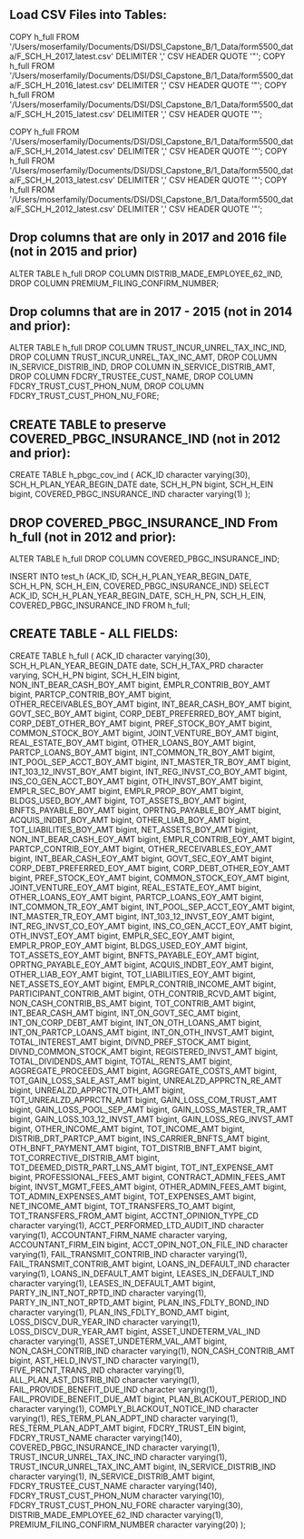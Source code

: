 
## Load CSV Files into Tables:

COPY h_full FROM '/Users/moserfamily/Documents/DSI/DSI_Capstone_B/1_Data/form5500_data/F_SCH_H_2017_latest.csv' DELIMITER ',' CSV HEADER QUOTE '"';
COPY h_full FROM '/Users/moserfamily/Documents/DSI/DSI_Capstone_B/1_Data/form5500_data/F_SCH_H_2016_latest.csv' DELIMITER ',' CSV HEADER QUOTE '"';
COPY h_full FROM '/Users/moserfamily/Documents/DSI/DSI_Capstone_B/1_Data/form5500_data/F_SCH_H_2015_latest.csv' DELIMITER ',' CSV HEADER QUOTE '"';

COPY h_full FROM '/Users/moserfamily/Documents/DSI/DSI_Capstone_B/1_Data/form5500_data/F_SCH_H_2014_latest.csv' DELIMITER ',' CSV HEADER QUOTE '"';
COPY h_full FROM '/Users/moserfamily/Documents/DSI/DSI_Capstone_B/1_Data/form5500_data/F_SCH_H_2013_latest.csv' DELIMITER ',' CSV HEADER QUOTE '"';
COPY h_full FROM '/Users/moserfamily/Documents/DSI/DSI_Capstone_B/1_Data/form5500_data/F_SCH_H_2012_latest.csv' DELIMITER ',' CSV HEADER QUOTE '"';


## Drop columns that are only in 2017 and 2016 file (not in 2015 and prior)
ALTER TABLE h_full
DROP COLUMN DISTRIB_MADE_EMPLOYEE_62_IND,
DROP COLUMN PREMIUM_FILING_CONFIRM_NUMBER;

## Drop columns that are in 2017 - 2015 (not in 2014 and prior):
ALTER TABLE h_full
DROP COLUMN TRUST_INCUR_UNREL_TAX_INC_IND,
DROP COLUMN TRUST_INCUR_UNREL_TAX_INC_AMT,
DROP COLUMN IN_SERVICE_DISTRIB_IND,
DROP COLUMN IN_SERVICE_DISTRIB_AMT,
DROP COLUMN FDCRY_TRUSTEE_CUST_NAME,
DROP COLUMN FDCRY_TRUST_CUST_PHON_NUM,
DROP COLUMN FDCRY_TRUST_CUST_PHON_NU_FORE;

## CREATE TABLE to preserve COVERED_PBGC_INSURANCE_IND (not in 2012 and prior):
CREATE TABLE h_pbgc_cov_ind (
  ACK_ID character varying(30),
  SCH_H_PLAN_YEAR_BEGIN_DATE date,
  SCH_H_PN bigint,
  SCH_H_EIN bigint,
  COVERED_PBGC_INSURANCE_IND character varying(1)
);

## DROP COVERED_PBGC_INSURANCE_IND From h_full (not in 2012 and prior):
ALTER TABLE h_full
DROP COLUMN COVERED_PBGC_INSURANCE_IND;

INSERT INTO test_h (ACK_ID, SCH_H_PLAN_YEAR_BEGIN_DATE, SCH_H_PN, SCH_H_EIN, COVERED_PBGC_INSURANCE_IND) SELECT ACK_ID, SCH_H_PLAN_YEAR_BEGIN_DATE, SCH_H_PN, SCH_H_EIN, COVERED_PBGC_INSURANCE_IND FROM h_full;

## CREATE TABLE - ALL FIELDS:

CREATE TABLE h_full (
  ACK_ID character varying(30),
  SCH_H_PLAN_YEAR_BEGIN_DATE date,
  SCH_H_TAX_PRD character varying,
  SCH_H_PN bigint,
  SCH_H_EIN bigint,
  NON_INT_BEAR_CASH_BOY_AMT bigint,
  EMPLR_CONTRIB_BOY_AMT bigint,
  PARTCP_CONTRIB_BOY_AMT bigint,
  OTHER_RECEIVABLES_BOY_AMT bigint,
  INT_BEAR_CASH_BOY_AMT bigint,
  GOVT_SEC_BOY_AMT bigint,
  CORP_DEBT_PREFERRED_BOY_AMT bigint,
  CORP_DEBT_OTHER_BOY_AMT bigint,
  PREF_STOCK_BOY_AMT bigint,
  COMMON_STOCK_BOY_AMT bigint,
  JOINT_VENTURE_BOY_AMT bigint,
  REAL_ESTATE_BOY_AMT bigint,
  OTHER_LOANS_BOY_AMT bigint,
  PARTCP_LOANS_BOY_AMT bigint,
  INT_COMMON_TR_BOY_AMT bigint,
  INT_POOL_SEP_ACCT_BOY_AMT bigint,
  INT_MASTER_TR_BOY_AMT bigint,
  INT_103_12_INVST_BOY_AMT bigint,
  INT_REG_INVST_CO_BOY_AMT bigint,
  INS_CO_GEN_ACCT_BOY_AMT bigint,
  OTH_INVST_BOY_AMT bigint,
  EMPLR_SEC_BOY_AMT bigint,
  EMPLR_PROP_BOY_AMT bigint,
  BLDGS_USED_BOY_AMT bigint,
  TOT_ASSETS_BOY_AMT bigint,
  BNFTS_PAYABLE_BOY_AMT bigint,
  OPRTNG_PAYABLE_BOY_AMT bigint,
  ACQUIS_INDBT_BOY_AMT bigint,
  OTHER_LIAB_BOY_AMT bigint,
  TOT_LIABILITIES_BOY_AMT bigint,
  NET_ASSETS_BOY_AMT bigint,
  NON_INT_BEAR_CASH_EOY_AMT bigint,
  EMPLR_CONTRIB_EOY_AMT bigint,
  PARTCP_CONTRIB_EOY_AMT bigint,
  OTHER_RECEIVABLES_EOY_AMT bigint,
  INT_BEAR_CASH_EOY_AMT bigint,
  GOVT_SEC_EOY_AMT bigint,
  CORP_DEBT_PREFERRED_EOY_AMT bigint,
  CORP_DEBT_OTHER_EOY_AMT bigint,
  PREF_STOCK_EOY_AMT bigint,
  COMMON_STOCK_EOY_AMT bigint,
  JOINT_VENTURE_EOY_AMT bigint,
  REAL_ESTATE_EOY_AMT bigint,
  OTHER_LOANS_EOY_AMT bigint,
  PARTCP_LOANS_EOY_AMT bigint,
  INT_COMMON_TR_EOY_AMT bigint,
  INT_POOL_SEP_ACCT_EOY_AMT bigint,
  INT_MASTER_TR_EOY_AMT bigint,
  INT_103_12_INVST_EOY_AMT bigint,
  INT_REG_INVST_CO_EOY_AMT bigint,
  INS_CO_GEN_ACCT_EOY_AMT bigint,
  OTH_INVST_EOY_AMT bigint,
  EMPLR_SEC_EOY_AMT bigint,
  EMPLR_PROP_EOY_AMT bigint,
  BLDGS_USED_EOY_AMT bigint,
  TOT_ASSETS_EOY_AMT bigint,
  BNFTS_PAYABLE_EOY_AMT bigint,
  OPRTNG_PAYABLE_EOY_AMT bigint,
  ACQUIS_INDBT_EOY_AMT bigint,
  OTHER_LIAB_EOY_AMT bigint,
  TOT_LIABILITIES_EOY_AMT bigint,
  NET_ASSETS_EOY_AMT bigint,
  EMPLR_CONTRIB_INCOME_AMT bigint,
  PARTICIPANT_CONTRIB_AMT bigint,
  OTH_CONTRIB_RCVD_AMT bigint,
  NON_CASH_CONTRIB_BS_AMT bigint,
  TOT_CONTRIB_AMT bigint,
  INT_BEAR_CASH_AMT bigint,
  INT_ON_GOVT_SEC_AMT bigint,
  INT_ON_CORP_DEBT_AMT bigint,
  INT_ON_OTH_LOANS_AMT bigint,
  INT_ON_PARTCP_LOANS_AMT bigint,
  INT_ON_OTH_INVST_AMT bigint,
  TOTAL_INTEREST_AMT bigint,
  DIVND_PREF_STOCK_AMT bigint,
  DIVND_COMMON_STOCK_AMT bigint,
  REGISTERED_INVST_AMT bigint,
  TOTAL_DIVIDENDS_AMT bigint,
  TOTAL_RENTS_AMT bigint,
  AGGREGATE_PROCEEDS_AMT bigint,
  AGGREGATE_COSTS_AMT bigint,
  TOT_GAIN_LOSS_SALE_AST_AMT bigint,
  UNREALZD_APPRCTN_RE_AMT bigint,
  UNREALZD_APPRCTN_OTH_AMT bigint,
  TOT_UNREALZD_APPRCTN_AMT bigint,
  GAIN_LOSS_COM_TRUST_AMT bigint,
  GAIN_LOSS_POOL_SEP_AMT bigint,
  GAIN_LOSS_MASTER_TR_AMT bigint,
  GAIN_LOSS_103_12_INVST_AMT bigint,
  GAIN_LOSS_REG_INVST_AMT bigint,
  OTHER_INCOME_AMT bigint,
  TOT_INCOME_AMT bigint,
  DISTRIB_DRT_PARTCP_AMT bigint,
  INS_CARRIER_BNFTS_AMT bigint,
  OTH_BNFT_PAYMENT_AMT bigint,
  TOT_DISTRIB_BNFT_AMT bigint,
  TOT_CORRECTIVE_DISTRIB_AMT bigint,
  TOT_DEEMED_DISTR_PART_LNS_AMT bigint,
  TOT_INT_EXPENSE_AMT bigint,
  PROFESSIONAL_FEES_AMT bigint,
  CONTRACT_ADMIN_FEES_AMT bigint,
  INVST_MGMT_FEES_AMT bigint,
  OTHER_ADMIN_FEES_AMT bigint,
  TOT_ADMIN_EXPENSES_AMT bigint,
  TOT_EXPENSES_AMT bigint,
  NET_INCOME_AMT bigint,
  TOT_TRANSFERS_TO_AMT bigint,
  TOT_TRANSFERS_FROM_AMT bigint,
  ACCTNT_OPINION_TYPE_CD character varying(1),
  ACCT_PERFORMED_LTD_AUDIT_IND character varying(1),
  ACCOUNTANT_FIRM_NAME character varying,
  ACCOUNTANT_FIRM_EIN bigint,
  ACCT_OPIN_NOT_ON_FILE_IND character varying(1),
  FAIL_TRANSMIT_CONTRIB_IND character varying(1),
  FAIL_TRANSMIT_CONTRIB_AMT bigint,
  LOANS_IN_DEFAULT_IND character varying(1),
  LOANS_IN_DEFAULT_AMT bigint,
  LEASES_IN_DEFAULT_IND character varying(1),
  LEASES_IN_DEFAULT_AMT bigint,
  PARTY_IN_INT_NOT_RPTD_IND character varying(1),
  PARTY_IN_INT_NOT_RPTD_AMT bigint,
  PLAN_INS_FDLTY_BOND_IND character varying(1),
  PLAN_INS_FDLTY_BOND_AMT bigint,
  LOSS_DISCV_DUR_YEAR_IND character varying(1),
  LOSS_DISCV_DUR_YEAR_AMT bigint,
  ASSET_UNDETERM_VAL_IND character varying(1),
  ASSET_UNDETERM_VAL_AMT bigint,
  NON_CASH_CONTRIB_IND character varying(1),
  NON_CASH_CONTRIB_AMT bigint,
  AST_HELD_INVST_IND character varying(1),
  FIVE_PRCNT_TRANS_IND character varying(1),
  ALL_PLAN_AST_DISTRIB_IND character varying(1),
  FAIL_PROVIDE_BENEFIT_DUE_IND character varying(1),
  FAIL_PROVIDE_BENEFIT_DUE_AMT bigint,
  PLAN_BLACKOUT_PERIOD_IND character varying(1),
  COMPLY_BLACKOUT_NOTICE_IND character varying(1),
  RES_TERM_PLAN_ADPT_IND character varying(1),
  RES_TERM_PLAN_ADPT_AMT bigint,
  FDCRY_TRUST_EIN bigint,
  FDCRY_TRUST_NAME character varying(140),
  COVERED_PBGC_INSURANCE_IND character varying(1),
  TRUST_INCUR_UNREL_TAX_INC_IND character varying(1),
  TRUST_INCUR_UNREL_TAX_INC_AMT bigint,
  IN_SERVICE_DISTRIB_IND character varying(1),
  IN_SERVICE_DISTRIB_AMT bigint,
  FDCRY_TRUSTEE_CUST_NAME character varying(140),
  FDCRY_TRUST_CUST_PHON_NUM character varying(10),
  FDCRY_TRUST_CUST_PHON_NU_FORE character varying(30),
  DISTRIB_MADE_EMPLOYEE_62_IND character varying(1),
  PREMIUM_FILING_CONFIRM_NUMBER character varying(20)
);
